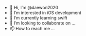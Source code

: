 - 👋 Hi, I’m @daewon2020
- 👀 I’m interested in iOS development
- 🌱 I’m currently learning swift
- 💞️ I’m looking to collaborate on ...
- 📫 How to reach me ...

<!---
daewon2020/daewon2020 is a ✨ special ✨ repository because its `README.md` (this file) appears on your GitHub profile.
You can click the Preview link to take a look at your changes.
--->
